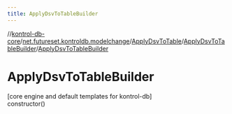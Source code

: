 ```yaml
---
title: ApplyDsvToTableBuilder
---
```

//[kontrol-db-core](../../../../index.html)/[net.futureset.kontroldb.modelchange](../../index.html)/[ApplyDsvToTable](../index.html)/[ApplyDsvToTableBuilder](index.html)/[ApplyDsvToTableBuilder](-apply-dsv-to-table-builder.html)



# ApplyDsvToTableBuilder



[core engine and default templates for kontrol-db]\
constructor()




